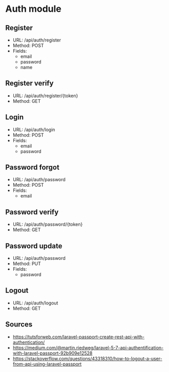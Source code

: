 Auth module
==========
## Register
- URL: /api/auth/register
- Method: POST
- Fields:
  - email
  - password
  - name
## Register verify
- URL: /api/auth/register/{token}
- Method: GET
## Login
- URL: /api/auth/login
- Method: POST
- Fields:
  - email
  - password
## Password forgot
- URL: /api/auth/password
- Method: POST
- Fields:
  - email
## Password verify
- URL: /api/auth/password/{token}
- Method: GET
## Password update
- URL: /api/auth/password
- Method: PUT
- Fields:
  - password
## Logout
- URL: /api/auth/logout
- Method: GET

## Sources
- https://tutsforweb.com/laravel-passport-create-rest-api-with-authentication/
- https://medium.com/@martin.riedweg/laravel-5-7-api-authentification-with-laravel-passport-92b909e12528
- https://stackoverflow.com/questions/43318310/how-to-logout-a-user-from-api-using-laravel-passport